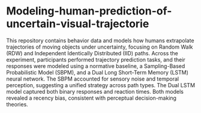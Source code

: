 # Modeling-human-prediction-of-uncertain-visual-trajectorie


This repository contains behavior data and models how humans extrapolate trajectories of moving objects under
uncertainty, focusing on Random Walk (RDW) and Independent Identically Distributed
(IID) paths. Across the experiment, participants performed trajectory prediction tasks,
and their responses were modeled using a normative baseline, a Sampling-Based
Probabilistic Model (SBPM), and a Dual Long Short-Term Memory (LSTM) neural
network. The SBPM accounted for sensory noise and temporal perception, suggesting a
unified strategy across path types. The Dual LSTM model captured both binary responses
and reaction times. Both models revealed a recency bias, consistent with perceptual
decision-making theories.
